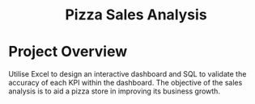 # <p align="center">Pizza Sales Analysis</p> 
# Project Overview
Utilise Excel to design an interactive dashboard and SQL to validate the accuracy of each KPI within the dashboard. 
The objective of the sales analysis is to aid a pizza store in improving its business growth.
